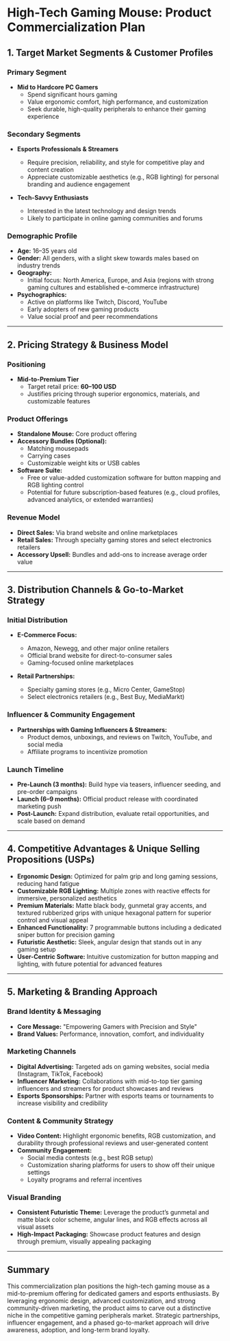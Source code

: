 # High-Tech Gaming Mouse: Product Commercialization Plan

## 1. Target Market Segments & Customer Profiles

### Primary Segment
- **Mid to Hardcore PC Gamers**
  - Spend significant hours gaming
  - Value ergonomic comfort, high performance, and customization
  - Seek durable, high-quality peripherals to enhance their gaming experience

### Secondary Segments
- **Esports Professionals & Streamers**
  - Require precision, reliability, and style for competitive play and content creation
  - Appreciate customizable aesthetics (e.g., RGB lighting) for personal branding and audience engagement

- **Tech-Savvy Enthusiasts**
  - Interested in the latest technology and design trends
  - Likely to participate in online gaming communities and forums

### Demographic Profile
- **Age:** 16–35 years old
- **Gender:** All genders, with a slight skew towards males based on industry trends
- **Geography:** 
  - Initial focus: North America, Europe, and Asia (regions with strong gaming cultures and established e-commerce infrastructure)
- **Psychographics:**
  - Active on platforms like Twitch, Discord, YouTube
  - Early adopters of new gaming products
  - Value social proof and peer recommendations

---

## 2. Pricing Strategy & Business Model

### Positioning
- **Mid-to-Premium Tier**
  - Target retail price: **$60–$100 USD**
  - Justifies pricing through superior ergonomics, materials, and customizable features

### Product Offerings
- **Standalone Mouse:** Core product offering
- **Accessory Bundles (Optional):**
  - Matching mousepads
  - Carrying cases
  - Customizable weight kits or USB cables
- **Software Suite:**
  - Free or value-added customization software for button mapping and RGB lighting control
  - Potential for future subscription-based features (e.g., cloud profiles, advanced analytics, or extended warranties)

### Revenue Model
- **Direct Sales:** Via brand website and online marketplaces
- **Retail Sales:** Through specialty gaming stores and select electronics retailers
- **Accessory Upsell:** Bundles and add-ons to increase average order value

---

## 3. Distribution Channels & Go-to-Market Strategy

### Initial Distribution
- **E-Commerce Focus:**
  - Amazon, Newegg, and other major online retailers
  - Official brand website for direct-to-consumer sales
  - Gaming-focused online marketplaces

- **Retail Partnerships:**
  - Specialty gaming stores (e.g., Micro Center, GameStop)
  - Select electronics retailers (e.g., Best Buy, MediaMarkt)

### Influencer & Community Engagement
- **Partnerships with Gaming Influencers & Streamers:**
  - Product demos, unboxings, and reviews on Twitch, YouTube, and social media
  - Affiliate programs to incentivize promotion

### Launch Timeline
- **Pre-Launch (3 months):** Build hype via teasers, influencer seeding, and pre-order campaigns
- **Launch (6–9 months):** Official product release with coordinated marketing push
- **Post-Launch:** Expand distribution, evaluate retail opportunities, and scale based on demand

---

## 4. Competitive Advantages & Unique Selling Propositions (USPs)

- **Ergonomic Design:** Optimized for palm grip and long gaming sessions, reducing hand fatigue
- **Customizable RGB Lighting:** Multiple zones with reactive effects for immersive, personalized aesthetics
- **Premium Materials:** Matte black body, gunmetal gray accents, and textured rubberized grips with unique hexagonal pattern for superior control and visual appeal
- **Enhanced Functionality:** 7 programmable buttons including a dedicated sniper button for precision gaming
- **Futuristic Aesthetic:** Sleek, angular design that stands out in any gaming setup
- **User-Centric Software:** Intuitive customization for button mapping and lighting, with future potential for advanced features

---

## 5. Marketing & Branding Approach

### Brand Identity & Messaging
- **Core Message:** "Empowering Gamers with Precision and Style"
- **Brand Values:** Performance, innovation, comfort, and individuality

### Marketing Channels
- **Digital Advertising:** Targeted ads on gaming websites, social media (Instagram, TikTok, Facebook)
- **Influencer Marketing:** Collaborations with mid-to-top tier gaming influencers and streamers for product showcases and reviews
- **Esports Sponsorships:** Partner with esports teams or tournaments to increase visibility and credibility

### Content & Community Strategy
- **Video Content:** Highlight ergonomic benefits, RGB customization, and durability through professional reviews and user-generated content
- **Community Engagement:** 
  - Social media contests (e.g., best RGB setup)
  - Customization sharing platforms for users to show off their unique settings
  - Loyalty programs and referral incentives

### Visual Branding
- **Consistent Futuristic Theme:** Leverage the product’s gunmetal and matte black color scheme, angular lines, and RGB effects across all visual assets
- **High-Impact Packaging:** Showcase product features and design through premium, visually appealing packaging

---

## Summary

This commercialization plan positions the high-tech gaming mouse as a mid-to-premium offering for dedicated gamers and esports enthusiasts. By leveraging ergonomic design, advanced customization, and strong community-driven marketing, the product aims to carve out a distinctive niche in the competitive gaming peripherals market. Strategic partnerships, influencer engagement, and a phased go-to-market approach will drive awareness, adoption, and long-term brand loyalty.